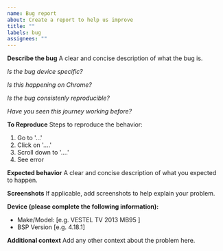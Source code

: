 ```yaml
---
name: Bug report
about: Create a report to help us improve
title: ""
labels: bug
assignees: ""
---
```


**Describe the bug**
A clear and concise description of what the bug is.

_Is the bug device specific?_

_Is this happening on Chrome?_

_Is the bug consistenly reproducible?_

_Have you seen this journey working before?_

**To Reproduce**
Steps to reproduce the behavior:

1. Go to '...'
2. Click on '....'
3. Scroll down to '....'
4. See error

**Expected behavior**
A clear and concise description of what you expected to happen.

**Screenshots**
If applicable, add screenshots to help explain your problem.

**Device (please complete the following information):**

- Make/Model: [e.g. VESTEL TV 2013 MB95 ]
- BSP Version [e.g. 4.18.1]

**Additional context**
Add any other context about the problem here.
